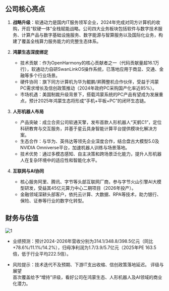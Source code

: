 ## 公司核心亮点  
1. **战略升级**：软通动力是国内IT服务领军企业，2024年完成对同方计算机的收购，开启“软硬一体”全栈赋能战略。公司四大业务板块包括软件与数字技术服务、计算产品与数字基础设施服务、数字能源与智算服务以及国际化业务，构建了覆盖全栈算力服务能力的完整生态体系。
2. **鸿蒙生态深度绑定**  

     - 技术贡献：作为OpenHarmony的核心贡献者之一（代码贡献量超16.1万行），软通动力自研SwanLinkOS操作系统，已落地应用于商显、交通、金融等多个行业场景。  
     - 硬件协同：旗下同方计算机为华为鲲鹏/昇腾整机合作伙伴，受益于鸿蒙PC需求增长及信创政策推动（2024年政府PC采购国产化率近85%）。  
     - 市场机遇：美国制裁升级背景下，搭载鸿蒙系统的PC产品有望成为发展重点，预计2025年鸿蒙生态将形成“手机+平板+PC”的闭环生态链。

3. **人形机器人布局**  

     - 产品突破：成立合资公司软通天擎，发布首款人形机器人“天鹤C1”，定位科研教育与交互服务，并基于星云具身智能计算平台提供模块化解决方案。  
     - 生态合作：与华为、英伟达等领先企业深度合作，结合盘古大模型5.0及NVIDIA Omniverse平台，加速机器人训练与场景落地。  
     - 技术优势：通过多模态感知、自主决策和跨场景泛化能力，提升人形机器人在复杂环境中的适应性和智能化水平。

4. **互联网与AI协同**  

     - 核心服务阿里、腾讯、字节等头部互联网厂商，参与字节火山引擎AI大模型研发，受益其45亿元算力中心二期项目（2026年投产）。  
     - 金融领域深耕头部客户，依托云计算、大数据、RPA等技术，助力银行、保险、证券等行业的数字化转型。 
## 财务与估值  
![1](https://img.dexbug.com/i/2025/03/14/xrdi95.png)

- 业绩预测：预计2024-2026年营收分别为314.1/348.8/398.5亿元（同比+78.6%/11.1%/14.2%），归母净利润为1.7/3.9/5.7亿元（2025年PE 163.5倍，低于行业平均222.5倍）。  

- 风险提示：技术迭代不及预期、下游IT支出收缩、信创政策落地延迟。
  评级与展望  
  首次覆盖给予“增持”评级，看好公司在鸿蒙生态、人形机器人及AI领域的商业化潜力。  

  



